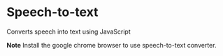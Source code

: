 # Speech-to-text

Converts speech into text using JavaScript

**Note**
Install the google chrome browser to use speech-to-text converter.